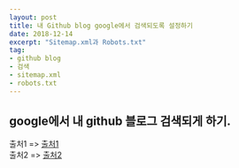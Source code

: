 ```yaml
---
layout: post
title: 내 Github blog google에서 검색되도록 설정하기
date: 2018-12-14
excerpt: "Sitemap.xml과 Robots.txt"
tag: 
- github blog
- 검색
- sitemap.xml
- robots.txt
---
```


## google에서 내 github 블로그 검색되게 하기.  


출처1 => [출처1](jinyongjeong.github.io/2017/01/13/blog_make_searched) <br>
출처2 => [출처2](https://www.twinword.co.kr/blog/basic-technical-seo)

